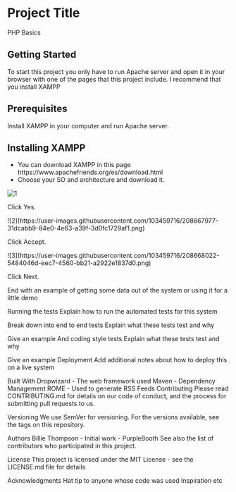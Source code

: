 # Project Title
<p>PHP Basics</p>

## Getting Started
<p>To start this project you only have to run Apache server and open it in your browser with one of the pages that this project include. I recommend that you install XAMPP</p>

## Prerequisites
<p>Install XAMPP in your computer and run Apache server.</p>

## Installing XAMPP
<ul>
  <li>You can download XAMPP in this page https://www.apachefriends.org/es/download.html</li>
  <li>Choose your SO and architecture and download it.</li>
</ul>

![1](https://user-images.githubusercontent.com/103459716/208667159-9ac5ab11-7f53-404d-a66c-1065efc369f8.png)

<p>Click Yes.</p>
![2](https://user-images.githubusercontent.com/103459716/208667977-31dcabb9-84e0-4e63-a39f-3d0fc1729af1.png)

<p>Click Accept.</p>
![3](https://user-images.githubusercontent.com/103459716/208668022-5484046d-eec7-4560-bb21-a2922e1837d0.png)

<p>Click Next.</p>

End with an example of getting some data out of the system or using it for a little demo

Running the tests
Explain how to run the automated tests for this system

Break down into end to end tests
Explain what these tests test and why

Give an example
And coding style tests
Explain what these tests test and why

Give an example
Deployment
Add additional notes about how to deploy this on a live system

Built With
Dropwizard - The web framework used
Maven - Dependency Management
ROME - Used to generate RSS Feeds
Contributing
Please read CONTRIBUTING.md for details on our code of conduct, and the process for submitting pull requests to us.

Versioning
We use SemVer for versioning. For the versions available, see the tags on this repository.

Authors
Billie Thompson - Initial work - PurpleBooth
See also the list of contributors who participated in this project.

License
This project is licensed under the MIT License - see the LICENSE.md file for details

Acknowledgments
Hat tip to anyone whose code was used
Inspiration
etc
